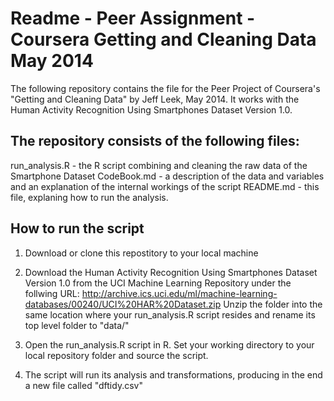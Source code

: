Readme - Peer Assignment - Coursera Getting and Cleaning Data May 2014
========================================================

The following repository contains the file for the Peer Project of Coursera's "Getting and Cleaning Data" by Jeff Leek, May 2014. It works with the Human Activity Recognition Using Smartphones Dataset Version 1.0. 

The repository consists of the following files: 
----------------------------------------------

run_analysis.R  - the R script combining and cleaning the raw data of the Smartphone Dataset
CodeBook.md     - a description of the data and variables and an explanation of the internal workings of the script
README.md       - this file, explaning how to run the analysis. 


How to run the script
---------------------

1. Download or clone this repostitory to your local machine

2. Download the Human Activity Recognition Using Smartphones Dataset Version 1.0 from the UCI Machine Learning Repository under the follwing URL: http://archive.ics.uci.edu/ml/machine-learning-databases/00240/UCI%20HAR%20Dataset.zip Unzip the folder into the same location where your run_analysis.R script resides and rename its top level folder to "data/"

3. Open the run_analysis.R script in R. Set your working directory to your local repository folder and source the script. 

4. The script will run its analysis and transformations, producing in the end a new file called "dftidy.csv"


